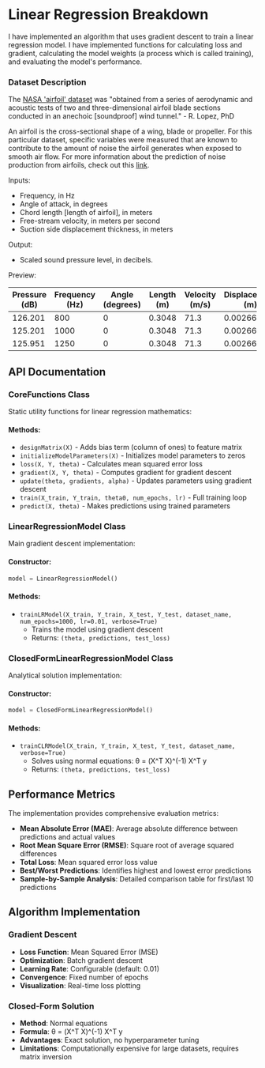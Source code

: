 # Linear Regression Breakdown

I have implemented an algorithm that uses gradient descent to train a linear regression model. I have implemented functions for calculating loss and gradient, calculating the model weights (a process which is called training), and evaluating the model's performance.

### Dataset Description

The [NASA 'airfoil' dataset](https://archive.ics.uci.edu/ml/datasets/Airfoil+Self-Noise#) was "obtained from a series of aerodynamic and acoustic tests of two and three-dimensional airfoil blade sections conducted in an anechoic [soundproof] wind tunnel." - R. Lopez, PhD

An airfoil is the cross-sectional shape of a wing, blade or propeller. For this particular dataset, specific variables were measured that are known to contribute to the amount of noise the airfoil generates when exposed to smooth air flow. For more information about the prediction of noise production from airfoils, check out this [link](https://ntrs.nasa.gov/citations/19890016302).

Inputs: 
- Frequency, in Hz
- Angle of attack, in degrees
- Chord length [length of airfoil], in meters
- Free-stream velocity, in meters per second
- Suction side displacement thickness, in meters

Output: 
- Scaled sound pressure level, in decibels.

Preview:

| Pressure (dB) | Frequency (Hz) | Angle (degrees) | Length  (m) | Velocity (m/s) | Displacement (m) 
|--|--|--|--|--|--|
| 126.201 | 800 | 0 | 0.3048 | 71.3 | 0.002663 
| 125.201 | 1000| 0 | 0.3048 | 71.3 | 0.002663 
| 125.951 | 1250| 0 | 0.3048 | 71.3 | 0.002663 

## API Documentation

### CoreFunctions Class

Static utility functions for linear regression mathematics:

#### Methods:
- `designMatrix(X)` - Adds bias term (column of ones) to feature matrix
- `initializeModelParameters(X)` - Initializes model parameters to zeros
- `loss(X, Y, theta)` - Calculates mean squared error loss
- `gradient(X, Y, theta)` - Computes gradient for gradient descent
- `update(theta, gradients, alpha)` - Updates parameters using gradient descent
- `train(X_train, Y_train, theta0, num_epochs, lr)` - Full training loop
- `predict(X, theta)` - Makes predictions using trained parameters

### LinearRegressionModel Class

Main gradient descent implementation:

#### Constructor:
```python
model = LinearRegressionModel()
```

#### Methods:
- `trainLRModel(X_train, Y_train, X_test, Y_test, dataset_name, num_epochs=1000, lr=0.01, verbose=True)`
  - Trains the model using gradient descent
  - Returns: `(theta, predictions, test_loss)`

### ClosedFormLinearRegressionModel Class

Analytical solution implementation:

#### Constructor:
```python
model = ClosedFormLinearRegressionModel()
```

#### Methods:
- `trainCLRModel(X_train, Y_train, X_test, Y_test, dataset_name, verbose=True)`
  - Solves using normal equations: θ = (X^T X)^(-1) X^T y
  - Returns: `(theta, predictions, test_loss)`

## Performance Metrics

The implementation provides comprehensive evaluation metrics:

- **Mean Absolute Error (MAE)**: Average absolute difference between predictions and actual values
- **Root Mean Square Error (RMSE)**: Square root of average squared differences
- **Total Loss**: Mean squared error loss value
- **Best/Worst Predictions**: Identifies highest and lowest error predictions
- **Sample-by-Sample Analysis**: Detailed comparison table for first/last 10 predictions

## Algorithm Implementation

### Gradient Descent
- **Loss Function**: Mean Squared Error (MSE)
- **Optimization**: Batch gradient descent
- **Learning Rate**: Configurable (default: 0.01)
- **Convergence**: Fixed number of epochs
- **Visualization**: Real-time loss plotting

### Closed-Form Solution
- **Method**: Normal equations
- **Formula**: θ = (X^T X)^(-1) X^T y
- **Advantages**: Exact solution, no hyperparameter tuning
- **Limitations**: Computationally expensive for large datasets, requires matrix inversion